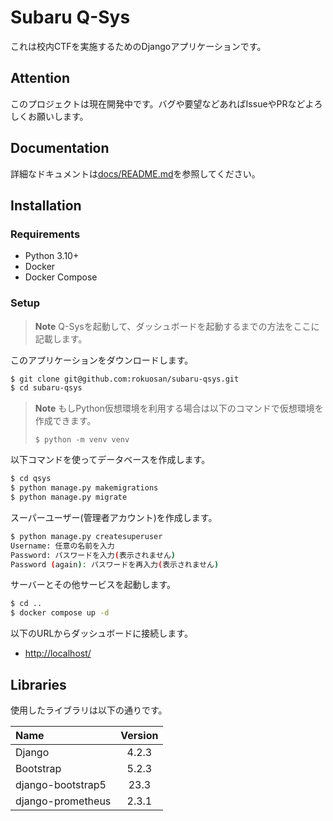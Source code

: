 # Subaru Q-Sys

これは校内CTFを実施するためのDjangoアプリケーションです。

## Attention

このプロジェクトは現在開発中です。バグや要望などあればIssueやPRなどよろしくお願いします。

## Documentation

詳細なドキュメントは[docs/README.md](docs/README.md)を参照してください。

## Installation

### Requirements

- Python 3.10+
- Docker
- Docker Compose

### Setup

> **Note**
> Q-Sysを起動して、ダッシュボードを起動するまでの方法をここに記載します。

このアプリケーションをダウンロードします。

```bash
$ git clone git@github.com:rokuosan/subaru-qsys.git
$ cd subaru-qsys
```

> **Note**
> もしPython仮想環境を利用する場合は以下のコマンドで仮想環境を作成できます。
> ```
> $ python -m venv venv
> ```

以下コマンドを使ってデータベースを作成します。

```bash
$ cd qsys
$ python manage.py makemigrations
$ python manage.py migrate
```

スーパーユーザー(管理者アカウント)を作成します。

```bash
$ python manage.py createsuperuser
Username: 任意の名前を入力
Password: パスワードを入力(表示されません)
Password (again): パスワードを再入力(表示されません)
```

サーバーとその他サービスを起動します。

```bash
$ cd ..
$ docker compose up -d
```

以下のURLからダッシュボードに接続します。

- [http://localhost/](http://localhost/)

## Libraries

使用したライブラリは以下の通りです。

| Name | Version |
| :- | :-: |
| Django | 4.2.3 |
| Bootstrap | 5.2.3 |
| django-bootstrap5 | 23.3 |
| django-prometheus | 2.3.1 |

